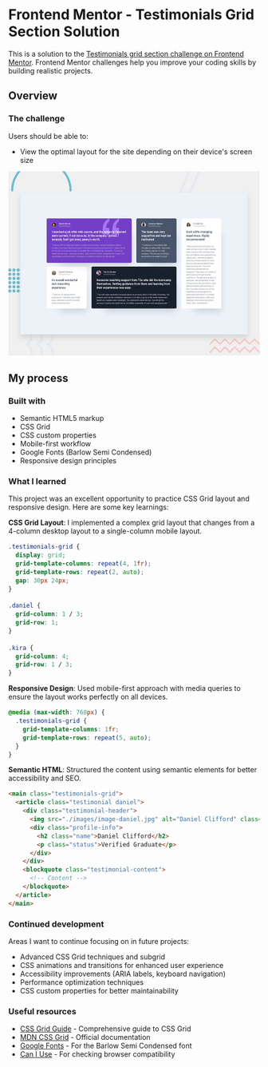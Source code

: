 # Frontend Mentor - Testimonials Grid Section Solution

This is a solution to the [Testimonials grid section challenge on Frontend Mentor](https://www.frontendmentor.io/challenges/testimonials-grid-section-Nnw6J7Un7). Frontend Mentor challenges help you improve your coding skills by building realistic projects.



## Overview

### The challenge

Users should be able to:

- View the optimal layout for the site depending on their device's screen size



![Design preview for the Testimonials grid section coding challenge](./preview.jpg)


## My process

### Built with

- Semantic HTML5 markup
- CSS Grid
- CSS custom properties
- Mobile-first workflow
- Google Fonts (Barlow Semi Condensed)
- Responsive design principles

### What I learned

This project was an excellent opportunity to practice CSS Grid layout and responsive design. Here are some key learnings:

**CSS Grid Layout**: I implemented a complex grid layout that changes from a 4-column desktop layout to a single-column mobile layout.

```css
.testimonials-grid {
  display: grid;
  grid-template-columns: repeat(4, 1fr);
  grid-template-rows: repeat(2, auto);
  gap: 30px 24px;
}

.daniel {
  grid-column: 1 / 3;
  grid-row: 1;
}

.kira {
  grid-column: 4;
  grid-row: 1 / 3;
}
```

**Responsive Design**: Used mobile-first approach with media queries to ensure the layout works perfectly on all devices.

```css
@media (max-width: 768px) {
  .testimonials-grid {
    grid-template-columns: 1fr;
    grid-template-rows: repeat(5, auto);
  }
}
```

**Semantic HTML**: Structured the content using semantic elements for better accessibility and SEO.

```html
<main class="testimonials-grid">
  <article class="testimonial daniel">
    <div class="testimonial-header">
      <img src="./images/image-daniel.jpg" alt="Daniel Clifford" class="profile-image">
      <div class="profile-info">
        <h2 class="name">Daniel Clifford</h2>
        <p class="status">Verified Graduate</p>
      </div>
    </div>
    <blockquote class="testimonial-content">
      <!-- Content -->
    </blockquote>
  </article>
</main>
```

### Continued development

Areas I want to continue focusing on in future projects:

- Advanced CSS Grid techniques and subgrid
- CSS animations and transitions for enhanced user experience
- Accessibility improvements (ARIA labels, keyboard navigation)
- Performance optimization techniques
- CSS custom properties for better maintainability

### Useful resources

- [CSS Grid Guide](https://css-tricks.com/snippets/css/complete-guide-grid/) - Comprehensive guide to CSS Grid
- [MDN CSS Grid](https://developer.mozilla.org/en-US/docs/Web/CSS/CSS_Grid_Layout) - Official documentation
- [Google Fonts](https://fonts.google.com/) - For the Barlow Semi Condensed font
- [Can I Use](https://caniuse.com/) - For checking browser compatibility
